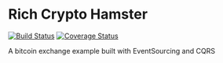 Rich Crypto Hamster
===================

[![Build Status](https://travis-ci.org/sammyrulez/rich-crypto-hamster.svg?branch=master)](https://travis-ci.org/sammyrulez/rich-crypto-hamster) [![Coverage Status](https://coveralls.io/repos/sammyrulez/rich-crypto-hamster/badge.png?branch=master)](https://coveralls.io/r/sammyrulez/rich-crypto-hamster?branch=master)

A bitcoin exchange example built with EventSourcing and CQRS
